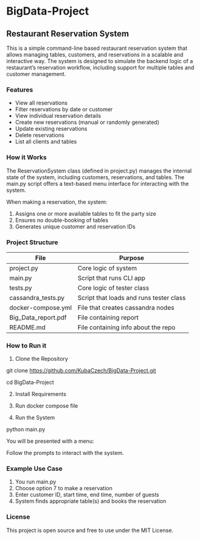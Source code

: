 # BigData-Project
## **Restaurant Reservation System**

This is a simple command-line based restaurant reservation system that allows managing tables, customers, and reservations in a scalable and interactive way. The system is designed to simulate the backend logic of a restaurant’s reservation workflow, including support for multiple tables and customer management.

### Features

* View all reservations
* Filter reservations by date or customer
* View individual reservation details
* Create new reservations (manual or randomly generated)
* Update existing reservations
* Delete reservations
* List all clients and tables

### How it Works

The ReservationSystem class (defined in project.py) manages the internal state of the system, including customers, reservations, and tables. The main.py script offers a text-based menu interface for interacting with the system.

When making a reservation, the system:

1. Assigns one or more available tables to fit the party size
2. Ensures no double-booking of tables
3. Generates unique customer and reservation IDs

### Project Structure
| File                 | Purpose              |
|----------------------|----------------------|
| project.py           | Core logic of system |
| main.py              | Script that runs CLI app    |
| tests.py             | Core logic of tester class   |
| cassandra_tests.py | Script that loads and runs tester class   |
| docker-compose.yml | File that creates cassandra nodes |
| Big_Data_report.pdf | File containing report |
| README.md | File containing info about the repo |

### How to Run it

1. Clone the Repository

git clone https://github.com/KubaCzech/BigData-Project.git

cd BigData-Project

2. Install Requirements

3. Run docker compose file

4. Run the System

python main.py

You will be presented with a menu:

Follow the prompts to interact with the system.

### Example Use Case

1. You run main.py
2. Choose option 7 to make a reservation
3. Enter customer ID, start time, end time, number of guests
4. System finds appropriate table(s) and books the reservation

### License
This project is open source and free to use under the MIT License.